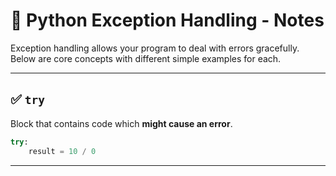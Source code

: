 # 🧠 Python Exception Handling - Notes

Exception handling allows your program to deal with errors gracefully. Below are core concepts with different simple examples for each.

---

## ✅ `try`

Block that contains code which **might cause an error**.

```python
try:
    result = 10 / 0
```

---
